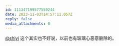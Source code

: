 ```yaml
---
id: 111347199577559244
date: 2023-11-03T14:57:11.057Z
reply: false
media_attachments: 0
---
```


[@shiyi](https://bb.010206.xyz/@shiyi) 这个其实也不好说，以前也有玻璃心恶意删除的。


